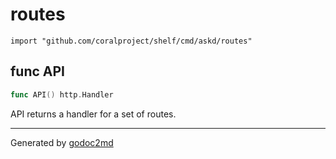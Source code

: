 
# routes
    import "github.com/coralproject/shelf/cmd/askd/routes"






## func API
``` go
func API() http.Handler
```
API returns a handler for a set of routes.









- - -
Generated by [godoc2md](http://godoc.org/github.com/davecheney/godoc2md)